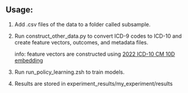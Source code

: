 ## Usage:
1. Add .csv files of the data to a folder called subsample.
2. Run construct_other_data.py to convert ICD-9 codes to ICD-10 and create feature vectors, outcomes, and metadata files.

   info: feature vectors are constructed using [2022 ICD-10 CM 10D embedding](https://github.com/kaneplusplus/icd-10-cm-embedding)
3. Run run_policy_learning.zsh to train models.
4. Results are stored in experiment_results/my_experiment/results
